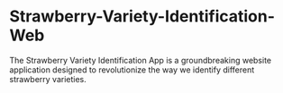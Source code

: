 # Strawberry-Variety-Identification-Web
The Strawberry Variety Identification App is a groundbreaking website application designed to revolutionize the way we identify different strawberry varieties.
